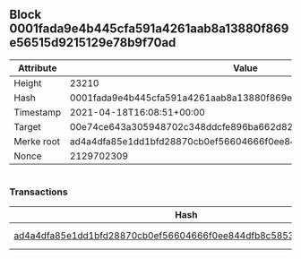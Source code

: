 ## Block 0001fada9e4b445cfa591a4261aab8a13880f869e56515d9215129e78b9f70ad

Attribute | Value
--- | ---
Height | 23210
Hash | 0001fada9e4b445cfa591a4261aab8a13880f869e56515d9215129e78b9f70ad
Timestamp | 2021-04-18T16:08:51+00:00
Target | 00e74ce643a305948702c348ddcfe896ba662d82c1a228faf4ad12250f07334e
Merke root | ad4a4dfa85e1dd1bfd28870cb0ef56604666f0ee844dfb8c58535fb4836de6cc
Nonce | 2129702309

```

```

### Transactions

Hash | Amount
--- | ---
[ad4a4dfa85e1dd1bfd28870cb0ef56604666f0ee844dfb8c58535fb4836de6cc](ad4a4dfa85e1dd1bfd28870cb0ef56604666f0ee844dfb8c58535fb4836de6cc.md) | 10.00000000 SKEPTI 
